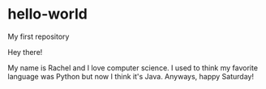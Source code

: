 # hello-world
My first repository 

Hey there!

My name is Rachel and I love computer science. 
I used to think my favorite language was Python but now I think it's Java.
Anyways, happy Saturday!
